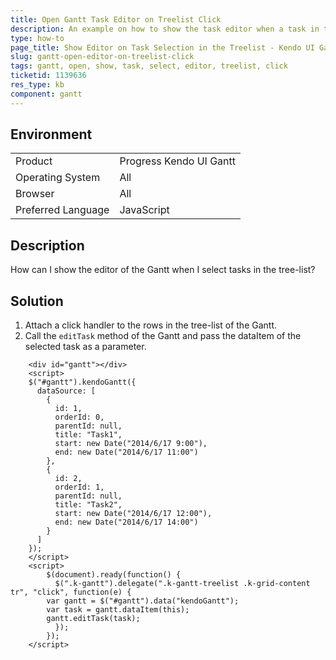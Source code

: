 ```yaml
---
title: Open Gantt Task Editor on Treelist Click
description: An example on how to show the task editor when a task in the Treelist section of the Kendo UI Gantt is clicked.
type: how-to
page_title: Show Editor on Task Selection in the Treelist - Kendo UI Gantt for jQuery
slug: gantt-open-editor-on-treelist-click
tags: gantt, open, show, task, select, editor, treelist, click
ticketid: 1139636
res_type: kb
component: gantt
---
```


## Environment

<table>
 <tr>
  <td>Product</td>
  <td>Progress Kendo UI Gantt</td>
 </tr>
 <tr>
  <td>Operating System</td>
  <td>All</td>
 </tr>
 <tr>
  <td>Browser</td>
  <td>All</td>
 </tr>
 <tr>
  <td>Preferred Language</td>
  <td>JavaScript</td>
 </tr>
</table>

## Description

How can I show the editor of the Gantt when I select tasks in the tree-list?

## Solution

1. Attach a click handler to the rows in the tree-list of the Gantt.
1. Call the `editTask` method of the Gantt and pass the dataItem of the selected task as a parameter.

```dojo
	<div id="gantt"></div>
  	<script>
    $("#gantt").kendoGantt({
      dataSource: [
        {
          id: 1,
          orderId: 0,
          parentId: null,
          title: "Task1",
          start: new Date("2014/6/17 9:00"),
          end: new Date("2014/6/17 11:00")
        },
        {
          id: 2,
          orderId: 1,
          parentId: null,
          title: "Task2",
          start: new Date("2014/6/17 12:00"),
          end: new Date("2014/6/17 14:00")
        }
      ]
    });
    </script>
	<script>
		$(document).ready(function() {
		  $(".k-gantt").delegate(".k-gantt-treelist .k-grid-content tr", "click", function(e) {
        var gantt = $("#gantt").data("kendoGantt");
        var task = gantt.dataItem(this);
        gantt.editTask(task);
		  });
		});
	</script>
```
